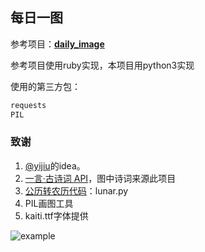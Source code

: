 ## 每日一图

参考项目：[**daily_image**](https://github.com/renyijiu/daily_image)

参考项目使用ruby实现，本项目用python3实现

使用的第三方包：

```python
requests
PIL
```

### 致谢

1. [@yijiu](https://github.com/renyijiu)的idea。
2. [一言·古诗词 API](https://github.com/xenv/gushici)，图中诗词来源此项目
3. [公历转农历代码](https://www.cnblogs.com/hhh5460/p/4302499.html)：lunar.py
4. PIL画图工具
5. kaiti.ttf字体提供

![example](https://raw.githubusercontent.com/wnma3mz/Tools/master/daily_image/1539180164.png)
